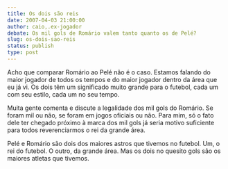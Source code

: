 ```yaml
---
title: Os dois são reis
date: 2007-04-03 21:00:00
author: caio,.ex-jogador
debate: Os mil gols de Romário valem tanto quanto os de Pelé?
slug: os-dois-sao-reis
status: publish 
type: post
---
```


  
Acho que comparar Romário ao Pelé não é o caso. Estamos falando do maior jogador de todos os tempos e do maior jogador dentro da área que eu já vi. Os dois têm um significado muito grande para o futebol, cada um com seu estilo, cada um no seu tempo.  
  
Muita gente comenta e discute a legalidade dos mil gols do Romário. Se foram mil ou não, se foram em jogos oficiais ou não. Para mim, só o fato dele ter chegado próximo à marca dos mil gols já seria motivo suficiente para todos reverenciarmos o rei da grande área.   
  
Pelé e Romário são dois dos maiores astros que tivemos no futebol. Um, o rei do futebol. O outro, da grande área. Mas os dois no quesito gols são os maiores atletas que tivemos.   
  
  
  
  
  

